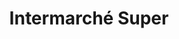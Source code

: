 ---
title: "Intermarché Super"
url: /la-chapelle-saint-mesmin/intermarche-super-route-de-blois/
shop: supermarché
---